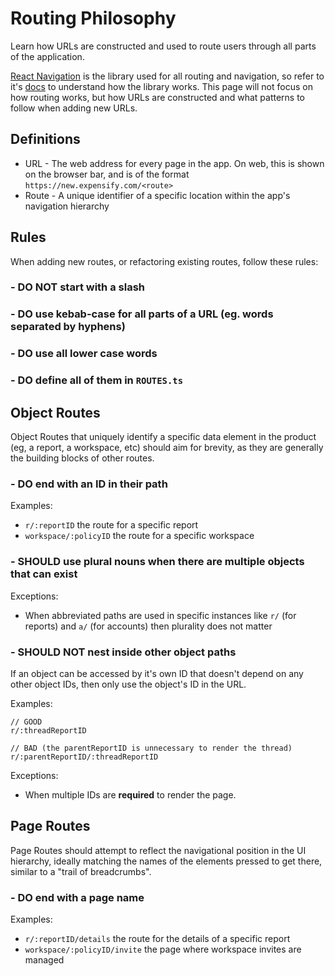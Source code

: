 # Routing Philosophy
Learn how URLs are constructed and used to route users through all parts of the application.

[React Navigation](https://reactnavigation.org/) is the library used for all routing and navigation, so refer to it's [docs](https://reactnavigation.org/docs/getting-started) to understand how the library works. This page will not focus on how routing works, but how URLs are constructed and what patterns to follow when adding new URLs.

## Definitions
- URL - The web address for every page in the app. On web, this is shown on the browser bar, and is of the format `https://new.expensify.com/<route>`
- Route - A unique identifier of a specific location within the app's navigation hierarchy

## Rules
When adding new routes, or refactoring existing routes, follow these rules:

### - DO NOT start with a slash
### - DO use kebab-case for all parts of a URL (eg. words separated by hyphens)
### - DO use all lower case words
### - DO define all of them in `ROUTES.ts`

## Object Routes
Object Routes that uniquely identify a specific data element in the product (eg, a report, a workspace, etc) should aim for brevity, as they are generally the building blocks of other routes.

### - DO end with an ID in their path
Examples:

- `r/:reportID` the route for a specific report
- `workspace/:policyID` the route for a specific workspace

### - SHOULD use plural nouns when there are multiple objects that can exist
Exceptions:

- When abbreviated paths are used in specific instances like `r/` (for reports) and `a/` (for accounts) then plurality does not matter

### - SHOULD NOT nest inside other object paths
If an object can be accessed by it's own ID that doesn't depend on any other object IDs, then only use the object's ID in the URL.

Examples:

```
// GOOD
r/:threadReportID

// BAD (the parentReportID is unnecessary to render the thread)
r/:parentReportID/:threadReportID
```

Exceptions:

- When multiple IDs are **required** to render the page.

## Page Routes
Page Routes should attempt to reflect the navigational position in the UI hierarchy, ideally matching the names of the elements pressed to get there, similar to a "trail of breadcrumbs".

### - DO end with a page name
Examples:

- `r/:reportID/details` the route for the details of a specific report
- `workspace/:policyID/invite` the page where workspace invites are managed

